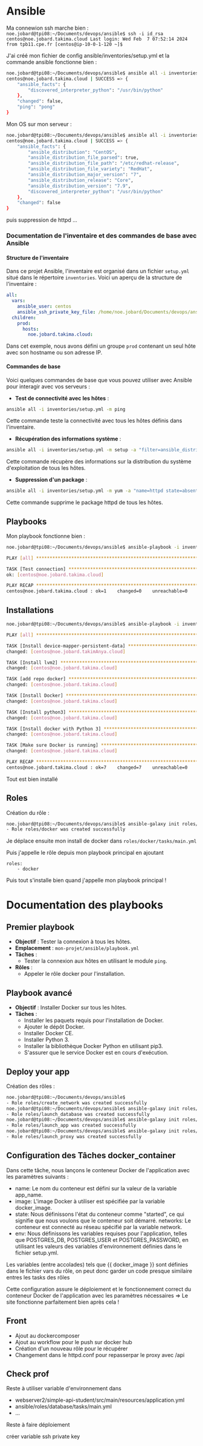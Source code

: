 # Ansible

Ma connewion ssh marche bien :  
`
noe.jobard@tpi08:~/Documents/devops/ansible$ ssh -i id_rsa centos@noe.jobard.takima.cloud
Last login: Wed Feb  7 07:52:14 2024 from tpb11.cpe.fr
[centos@ip-10-0-1-120 ~]$ 
`

J'ai créé mon fichier de config ansible/inventories/setup.yml et la commande ansible fonctionne bien : 
```bash
noe.jobard@tpi08:~/Documents/devops/ansible$ ansible all -i inventories/setup.yml -m ping
centos@noe.jobard.takima.cloud | SUCCESS => {
    "ansible_facts": {
        "discovered_interpreter_python": "/usr/bin/python"
    },
    "changed": false,
    "ping": "pong"
}
```


Mon OS sur mon serveur :   
```bash
noe.jobard@tpi08:~/Documents/devops/ansible$ ansible all -i inventories/setup.yml -m setup -a "filter=ansible_distribution*"
centos@noe.jobard.takima.cloud | SUCCESS => {
    "ansible_facts": {
        "ansible_distribution": "CentOS",
        "ansible_distribution_file_parsed": true,
        "ansible_distribution_file_path": "/etc/redhat-release",
        "ansible_distribution_file_variety": "RedHat",
        "ansible_distribution_major_version": "7",
        "ansible_distribution_release": "Core",
        "ansible_distribution_version": "7.9",
        "discovered_interpreter_python": "/usr/bin/python"
    },
    "changed": false
}
```

puis suppression de httpd ...


### Documentation de l'inventaire et des commandes de base avec Ansible

#### Structure de l'inventaire

Dans ce projet Ansible, l'inventaire est organisé dans un fichier `setup.yml` situé dans le répertoire `inventories`. Voici un aperçu de la structure de l'inventaire :

```yaml
all:
  vars:
    ansible_user: centos
    ansible_ssh_private_key_file: /home/noe.jobard/Documents/devops/ansible/id_rsa
  children:
    prod:
      hosts:
        noe.jobard.takima.cloud:
```



Dans cet exemple, nous avons défini un groupe `prod` contenant un seul hôte avec son hostname ou son adresse IP.

#### Commandes de base

Voici quelques commandes de base que vous pouvez utiliser avec Ansible pour interagir avec vos serveurs :

- **Test de connectivité avec les hôtes** :

```bash
ansible all -i inventories/setup.yml -m ping
```

Cette commande teste la connectivité avec tous les hôtes définis dans l'inventaire.

- **Récupération des informations système** :

```bash
ansible all -i inventories/setup.yml -m setup -a "filter=ansible_distribution*"
```

Cette commande récupère des informations sur la distribution du système d'exploitation de tous les hôtes.

- **Suppression d'un package** :

```bash
ansible all -i inventories/setup.yml -m yum -a "name=httpd state=absent" --become
```

Cette commande supprime le package httpd de tous les hôtes.

## Playbooks

Mon playbook fonctionne bien :   

```bash
noe.jobard@tpi08:~/Documents/devops/ansible$ ansible-playbook -i inventories/setup.yml playbook.yml

PLAY [all] *********************************************************************************************************************************************************************************

TASK [Test connection] *********************************************************************************************************************************************************************
ok: [centos@noe.jobard.takima.cloud]

PLAY RECAP *********************************************************************************************************************************************************************************
centos@noe.jobard.takima.cloud : ok=1    changed=0    unreachable=0    failed=0    skipped=0    rescued=0    ignored=0   
```

Installations
-
 ```bash
 noe.jobard@tpi08:~/Documents/devops/ansible$ ansible-playbook -i inventories/setup.yml advanced_playbook.yml

PLAY [all] *********************************************************************************************************************************************************************************

TASK [Install device-mapper-persistent-data] ***********************************************************************************************************************************************
changed: [centos@noe.jobard.takimAnya.cloud]

TASK [Install lvm2] ************************************************************************************************************************************************************************
changed: [centos@noe.jobard.takima.cloud]

TASK [add repo docker] *********************************************************************************************************************************************************************
changed: [centos@noe.jobard.takima.cloud]

TASK [Install Docker] **********************************************************************************************************************************************************************
changed: [centos@noe.jobard.takima.cloud]

TASK [Install python3] *********************************************************************************************************************************************************************
changed: [centos@noe.jobard.takima.cloud]

TASK [Install docker with Python 3] ********************************************************************************************************************************************************
changed: [centos@noe.jobard.takima.cloud]

TASK [Make sure Docker is running] *********************************************************************************************************************************************************
changed: [centos@noe.jobard.takima.cloud]

PLAY RECAP *********************************************************************************************************************************************************************************
centos@noe.jobard.takima.cloud : ok=7    changed=7    unreachable=0    failed=0    skipped=0    rescued=0    ignored=0  
```

Tout est bien installé

Roles
-

Création du rôle :
```bash
noe.jobard@tpi08:~/Documents/devops/ansible$ ansible-galaxy init roles/docker
- Role roles/docker was created successfully
```

Je déplace ensuite mon install de docker dans `roles/docker/tasks/main.yml`

Puis j'appelle le rôle depuis mon playbook principal en ajoutant 
``` 
roles:
    - docker
```

Puis tout s'installe bien quand j'appelle mon playbook principal !

# Documentation des playbooks

Premier playbook
- 

- **Objectif** : Tester la connexion à tous les hôtes.
- **Emplacement** : `mon-projet/ansible/playbook.yml`
- **Tâches** :
    - Tester la connexion aux hôtes en utilisant le module `ping`.
- **Rôles** :
    - Appeler le rôle docker pour l'installation.

Playbook avancé
- 

- **Objectif** : Installer Docker sur tous les hôtes.
- **Tâches** :
    - Installer les paquets requis pour l'installation de Docker.
    - Ajouter le dépôt Docker.
    - Installer Docker CE.
    - Installer Python 3.
    - Installer la bibliothèque Docker Python en utilisant pip3.
    - S'assurer que le service Docker est en cours d'exécution.


## Deploy your app

Création des rôles :
```bash
noe.jobard@tpi08:~/Documents/devops/ansible$  
- Role roles/create_network was created successfully
noe.jobard@tpi08:~/Documents/devops/ansible$ ansible-galaxy init roles/database
- Role roles/launch_database was created successfully
noe.jobard@tpi08:~/Documents/devops/ansible$ ansible-galaxy init roles/app
- Role roles/launch_app was created successfully
noe.jobard@tpi08:~/Documents/devops/ansible$ ansible-galaxy init roles/proxy
- Role roles/launch_proxy was created successfully
```


Configuration des Tâches docker_container
- 
Dans cette tâche, nous lançons le conteneur Docker de l'application avec les paramètres suivants :

- name: Le nom du conteneur est défini sur la valeur de la variable app_name.
- image: L'image Docker à utiliser est spécifiée par la variable docker_image.
- state: Nous définissons l'état du conteneur comme "started", ce qui signifie que nous voulons que le conteneur soit démarré.
    networks: Le conteneur est connecté au réseau spécifié par la variable network.
- env: Nous définissons les variables requises pour l'application, telles que POSTGRES_DB, POSTGRES_USER et POSTGRES_PASSWORD, en utilisant les valeurs des variables d'environnement définies dans le fichier setup.yml.

Les variables (entre accolades) tels que {{ docker_image }} sont définies dans le fichier vars du rôle, on peut donc garder un code presque similaire entres les tasks des rôles

Cette configuration assure le déploiement et le fonctionnement correct du conteneur Docker de l'application avec les paramètres nécessaires => Le site fonctionne parfaitement bien après cela !


Front
- 

- Ajout au dockercomposer
- Ajout au workflow pour le push sur docker hub
- Création d'un nouveau rôle pour le récupérer
- Changement dans le httpd.conf pour repasserpar le proxy avec /api



Check prof
- 

Reste à utiliser variable d'environnement dans 
- webserver2/simple-api-student/src/main/resources/application.yml
- ansible/roles/database/tasks/main.yml
- ...

Reste à faire déploiement

créer variable ssh private key 